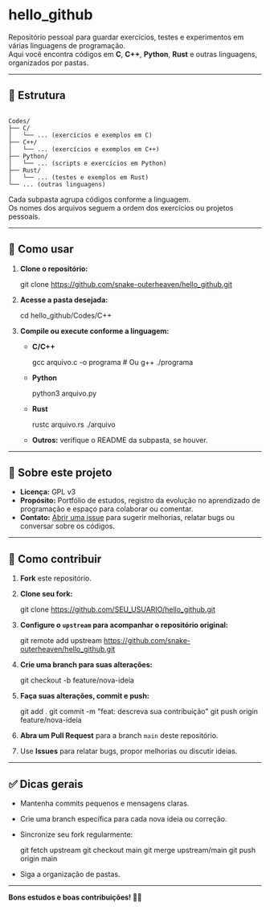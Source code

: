 # hello_github

Repositório pessoal para guardar exercícios, testes e experimentos em várias linguagens de programação.  
Aqui você encontra códigos em **C**, **C++**, **Python**, **Rust** e outras linguagens, organizados por pastas.

---

## 📂 Estrutura

```

Codes/
├── C/
│   └── ... (exercícios e exemplos em C)
├── C++/
│   └── ... (exercícios e exemplos em C++)
├── Python/
│   └── ... (scripts e exercícios em Python)
├── Rust/
│   └── ... (testes e exemplos em Rust)
└── ... (outras linguagens)

```



Cada subpasta agrupa códigos conforme a linguagem.  
Os nomes dos arquivos seguem a ordem dos exercícios ou projetos pessoais.

---

## 🚀 Como usar

1. **Clone o repositório:**

   git clone https://github.com/snake-outerheaven/hello_github.git

2. **Acesse a pasta desejada:**

   cd hello_github/Codes/C++

3. **Compile ou execute conforme a linguagem:**

   - **C/C++**

     gcc arquivo.c -o programa   # Ou g++
     ./programa

   - **Python**

     python3 arquivo.py

   - **Rust**

     rustc arquivo.rs
     ./arquivo

   - **Outros:** verifique o README da subpasta, se houver.

---

## 📌 Sobre este projeto

- **Licença:** GPL v3
- **Propósito:** Portfólio de estudos, registro da evolução no aprendizado de programação e espaço para colaborar ou comentar.
- **Contato:** [Abrir uma issue](https://github.com/snake-outerheaven/hello_github/issues) para sugerir melhorias, relatar bugs ou conversar sobre os códigos.

---

## 🤝 Como contribuir

1. **Fork** este repositório.
2. **Clone seu fork:**

   git clone https://github.com/SEU_USUARIO/hello_github.git

3. **Configure o `upstream` para acompanhar o repositório original:**

   git remote add upstream https://github.com/snake-outerheaven/hello_github.git

4. **Crie uma branch para suas alterações:**

   git checkout -b feature/nova-ideia

5. **Faça suas alterações, commit e push:**

   git add .
   git commit -m "feat: descreva sua contribuição"
   git push origin feature/nova-ideia

6. **Abra um Pull Request** para a branch `main` deste repositório.

7. Use **Issues** para relatar bugs, propor melhorias ou discutir ideias.

---

## ✅ Dicas gerais

- Mantenha commits pequenos e mensagens claras.
- Crie uma branch específica para cada nova ideia ou correção.
- Sincronize seu fork regularmente:

   git fetch upstream
   git checkout main
   git merge upstream/main
   git push origin main

- Siga a organização de pastas.

---

**Bons estudos e boas contribuições! 🚀✨**
